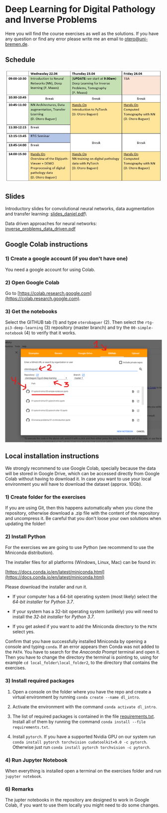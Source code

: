 # Deep Learning for Digital Pathology and Inverse Problems

Here you will find the course exercises as well as the solutions.
If you have any question or find any error please write me an email to otero@uni-bremen.de.

## Schedule

![](schedule.jpg)

## Slides

Introductory slides for convolutional neural networks, data augmentation and transfer learning:
[slides_daniel.pdf](https://github.com/oterobaguer/rtg-pi3-deep-learning/blob/master/slides_daniel.pdf)\\


Data driven approaches for neural networks:
[inverse_problems_data_driven.pdf](https://github.com/oterobaguer/rtg-pi3-deep-learning/blob/master/inverse_problems_data_driven.pdf)

## Google Colab instructions

### 1) Create a google account (if you don't have one)

You need a google account for using Colab.

### 2) Open Google Colab

Go to [https://colab.research.google.com](https://colab.research.google.com).

### 3) Get the notebooks

Select the GITHUB tab (1) and type `oterobaguer` (2). Then select the `rtg-pi3-deep-learning` (3) repository (master branch) and try the `00-simple-notebook` (4) to verify that it works.

![](google-colab.png)

## Local installation instructions

We strongly recommend to use Google Colab, specially because the data will be stored in Google Drive, which can be accessed directly from Google Colab without having to download it. In case you want to use your local environment you will have to download the dataset (approx. 10Gb).

### 1) Create folder for the exercises 
If you are using Git, then this happens automatically when you clone the repository, otherwise download a .zip file with the content of the repository and uncompress it. Be careful that you don't loose your own solutions when updating the folder!

### 2) Install Python

For the exercises we are going to use Python (we recommend to use the Miniconda distribution).

The installer files for all platforms (Windows, Linux, Mac) can be found in:

[https://docs.conda.io/en/latest/miniconda.html](https://docs.conda.io/en/latest/miniconda.html)

Please download the installer and run it.

 - If your computer has a 64-bit operating system (most likely) select the *64-bit installer* for *Python 3.7*.

 - If your system has a 32-bit operating system (unlikely) you will need to install the *32-bit installer* for *Python 3.7*.
 
 - If you get asked if you want to add the Miniconda directory to the `PATH` select yes.
 
 
Confirm that you have successfully installed Miniconda by opening a console and typing `conda`. If an error appears then Conda was not added to the `PATH`. You have to search for the *Anaconda Prompt* terminal and open it. Then you have to change the directory the terminal is pointing to, using for example `cd local_folder\local_folder2`, to the directory that contains the exercises.
 
### 3) Install required packages

1. Open a console on the folder where you have the repo and create a virtual environment by running `conda create --name dl_intro`.

2. Activate the environment with the command `conda activate dl_intro`.

3. The list of required packages is contained in the file [requirements.txt](/requirements.txt). Install all of them by running the command `conda install --file requirements.txt`.

4. Install `pytorch`. If you have a supported Nvidia GPU on our system run `conda install pytorch torchvision cudatoolkit=9.0 -c pytorch`. Otherwise just run `conda install pytorch torchvision -c pytorch`.


### 4) Run Jupyter Notebook
When everything is installed open a terminal on the exercises folder and run `jupyter notebook`.

### 6) Remarks
The jupter notebooks in the repository are designed to work in Google Colab, if you want to use them locally you might need to do some changes.

